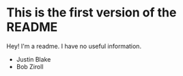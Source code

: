 This is the first version of the README
=======================================

Hey! I'm a readme. I have no useful information.
* Justin Blake
* Bob Ziroll

